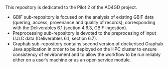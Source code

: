 This repository is dedicated to the Pilot 2 of the AD4GD project. <br />
- GBIF sub-repository is focused on the analysis of existing GBIF data (quering, access, provenance and quality of records), corresponding with the Deliverables 6.1 (section 4.6.3, GBIF ingestion). <br />
- Preprocessing sub-repository is devoted to the preprocesing of input LULC data (Deliverables 6.1, section 6.7). <br />
- Graphab sub-repository contains second version of dockerised Graphab Java application in order to be deployed on the HPC cluster to ensure consistency of environment and to allow the workflow to be run reliably either on a user’s machine or as an open service module. <br />
